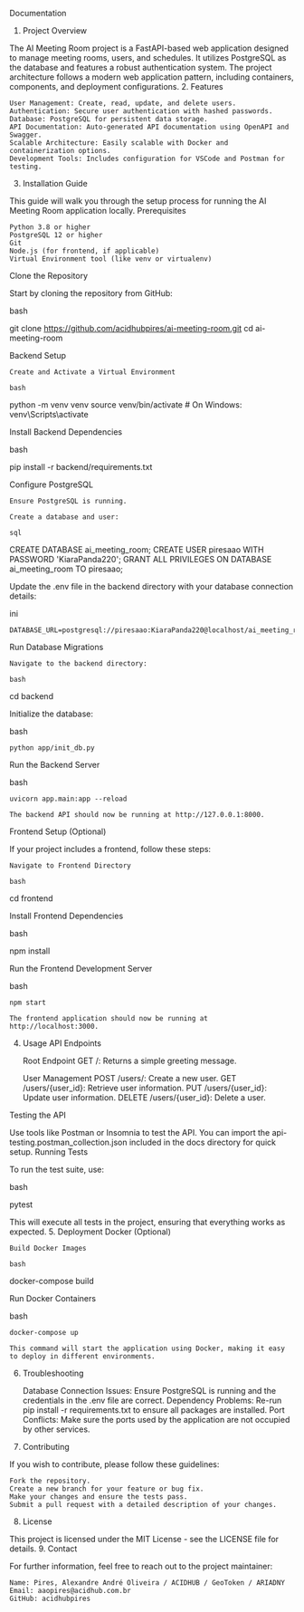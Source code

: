 Documentation 
1. Project Overview

The AI Meeting Room project is a FastAPI-based web application designed to manage meeting rooms, users, and schedules. It utilizes PostgreSQL as the database and features a robust authentication system. The project architecture follows a modern web application pattern, including containers, components, and deployment configurations.
2. Features

    User Management: Create, read, update, and delete users.
    Authentication: Secure user authentication with hashed passwords.
    Database: PostgreSQL for persistent data storage.
    API Documentation: Auto-generated API documentation using OpenAPI and Swagger.
    Scalable Architecture: Easily scalable with Docker and containerization options.
    Development Tools: Includes configuration for VSCode and Postman for testing.

3. Installation Guide

This guide will walk you through the setup process for running the AI Meeting Room application locally.
Prerequisites

    Python 3.8 or higher
    PostgreSQL 12 or higher
    Git
    Node.js (for frontend, if applicable)
    Virtual Environment tool (like venv or virtualenv)

Clone the Repository

Start by cloning the repository from GitHub:

bash

git clone https://github.com/acidhubpires/ai-meeting-room.git
cd ai-meeting-room

Backend Setup

    Create and Activate a Virtual Environment

    bash

python -m venv venv
source venv/bin/activate   # On Windows: venv\Scripts\activate

Install Backend Dependencies

bash

pip install -r backend/requirements.txt

Configure PostgreSQL

    Ensure PostgreSQL is running.

    Create a database and user:

    sql

CREATE DATABASE ai_meeting_room;
CREATE USER piresaao WITH PASSWORD 'KiaraPanda220';
GRANT ALL PRIVILEGES ON DATABASE ai_meeting_room TO piresaao;

Update the .env file in the backend directory with your database connection details:

ini

    DATABASE_URL=postgresql://piresaao:KiaraPanda220@localhost/ai_meeting_room

Run Database Migrations

    Navigate to the backend directory:

    bash

cd backend

Initialize the database:

bash

    python app/init_db.py

Run the Backend Server

bash

    uvicorn app.main:app --reload

    The backend API should now be running at http://127.0.0.1:8000.

Frontend Setup (Optional)

If your project includes a frontend, follow these steps:

    Navigate to Frontend Directory

    bash

cd frontend

Install Frontend Dependencies

bash

npm install

Run the Frontend Development Server

bash

    npm start

    The frontend application should now be running at http://localhost:3000.

4. Usage
API Endpoints

    Root Endpoint
        GET /: Returns a simple greeting message.

    User Management
        POST /users/: Create a new user.
        GET /users/{user_id}: Retrieve user information.
        PUT /users/{user_id}: Update user information.
        DELETE /users/{user_id}: Delete a user.

Testing the API

Use tools like Postman or Insomnia to test the API. You can import the api-testing.postman_collection.json included in the docs directory for quick setup.
Running Tests

To run the test suite, use:

bash

pytest

This will execute all tests in the project, ensuring that everything works as expected.
5. Deployment
Docker (Optional)

    Build Docker Images

    bash

docker-compose build

Run Docker Containers

bash

    docker-compose up

    This command will start the application using Docker, making it easy to deploy in different environments.

6. Troubleshooting

    Database Connection Issues: Ensure PostgreSQL is running and the credentials in the .env file are correct.
    Dependency Problems: Re-run pip install -r requirements.txt to ensure all packages are installed.
    Port Conflicts: Make sure the ports used by the application are not occupied by other services.

7. Contributing

If you wish to contribute, please follow these guidelines:

    Fork the repository.
    Create a new branch for your feature or bug fix.
    Make your changes and ensure the tests pass.
    Submit a pull request with a detailed description of your changes.

8. License

This project is licensed under the MIT License - see the LICENSE file for details.
9. Contact

For further information, feel free to reach out to the project maintainer:

    Name: Pires, Alexandre André Oliveira / ACIDHUB / GeoToken / ARIADNY
    Email: aaopires@acidhub.com.br
    GitHub: acidhubpires
